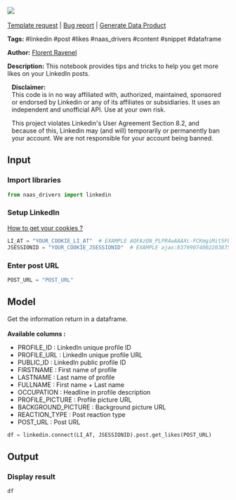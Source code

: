 <a href="https://app.naas.ai/user-redirect/naas/downloader?url=https://raw.githubusercontent.com/jupyter-naas/awesome-notebooks/master/LinkedIn/LinkedIn_Get_likes_from_post.ipynb" target="_parent"><img src="https://naasai-public.s3.eu-west-3.amazonaws.com/open_in_naas.svg"/></a><br><br><a href="https://github.com/jupyter-naas/awesome-notebooks/issues/new?assignees=&labels=&template=template-request.md&title=Tool+-+Action+of+the+notebook+">Template request</a> | <a href="https://github.com/jupyter-naas/awesome-notebooks/issues/new?assignees=&labels=bug&template=bug_report.md&title=LinkedIn+-+Get+likes+from+post:+Error+short+description">Bug report</a> | <a href="https://app.naas.ai/user-redirect/naas/downloader?url=https://raw.githubusercontent.com/jupyter-naas/awesome-notebooks/master/Naas/Naas_Start_data_product.ipynb" target="_parent">Generate Data Product</a>

**Tags:** #linkedin #post #likes #naas_drivers #content #snippet #dataframe

**Author:** [Florent Ravenel](https://www.linkedin.com/in/florent-ravenel/)

**Description:** This notebook provides tips and tricks to help you get more likes on your LinkedIn posts.


<div class="alert alert-info" role="info" style="margin: 10px">
<b>Disclaimer:</b><br>
This code is in no way affiliated with, authorized, maintained, sponsored or endorsed by Linkedin or any of its affiliates or subsidiaries. It uses an independent and unofficial API. Use at your own risk.

This project violates Linkedin's User Agreement Section 8.2, and because of this, Linkedin may (and will) temporarily or permanently ban your account. We are not responsible for your account being banned.
<br>
</div>

## Input

### Import libraries


```python
from naas_drivers import linkedin
```

### Setup LinkedIn
<a href='https://www.notion.so/LinkedIn-driver-Get-your-cookies-d20a8e7e508e42af8a5b52e33f3dba75'>How to get your cookies ?</a>


```python
LI_AT = "YOUR_COOKIE_LI_AT"  # EXAMPLE AQFAzQN_PLPR4wAAAXc-FCKmgiMit5FLdY1af3-2
JSESSIONID = "YOUR_COOKIE_JSESSIONID"  # EXAMPLE ajax:8379907400220387585
```

### Enter post URL


```python
POST_URL = "POST_URL"
```

## Model

Get the information return in a dataframe.<br><br>
**Available columns :**
- PROFILE_ID : LinkedIn unique profile ID
- PROFILE_URL : LinkedIn unique profile URL
- PUBLIC_ID : LinkedIn public profile ID
- FIRSTNAME : First name of profile
- LASTNAME : Last name of profile
- FULLNAME : First name + Last name
- OCCUPATION : Headline in profile description
- PROFILE_PICTURE : Profile picture URL
- BACKGROUND_PICTURE : Background picture URL
- REACTION_TYPE : Post reaction type
- POST_URL : Post URL


```python
df = linkedin.connect(LI_AT, JSESSIONID).post.get_likes(POST_URL)
```

## Output

### Display result


```python
df
```
